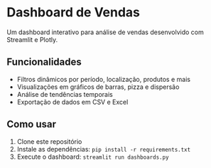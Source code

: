 # Dashboard de Vendas

Um dashboard interativo para análise de vendas desenvolvido com Streamlit e Plotly.

## Funcionalidades

- Filtros dinâmicos por período, localização, produtos e mais
- Visualizações em gráficos de barras, pizza e dispersão
- Análise de tendências temporais
- Exportação de dados em CSV e Excel

## Como usar

1. Clone este repositório
2. Instale as dependências: `pip install -r requirements.txt`
3. Execute o dashboard: `streamlit run dashboards.py`
